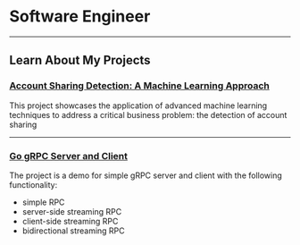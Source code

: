 # Software Engineer
---
## Learn About My Projects

### [Account Sharing Detection: A Machine Learning Approach](https://github.com/YSKuo/AccountSharingDetection_ML_Capstone)
This project showcases the application of advanced machine learning techniques to address a critical business problem: the detection of account sharing

---

### [Go gRPC Server and Client]([https://github.com/YSKuo/AccountSharingDetection_ML_Capstone](https://github.com/YSKuo/go-grpc-demo))
The project is a demo for simple gRPC server and client with the following functionality:

- simple RPC
- server-side streaming RPC
- client-side streaming RPC
- bidirectional streaming RPC
